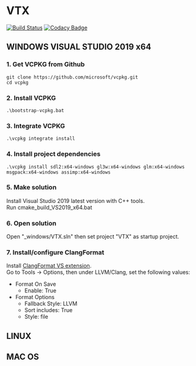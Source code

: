 # VTX 

[![Build Status](https://travis-ci.com/sguionni/VTX.svg?token=vS9x6LR1bWfHpTq6m8BU&branch=master)](https://travis-ci.com/sguionni/VTX)
[![Codacy Badge](https://api.codacy.com/project/badge/Grade/25aeed2cf0e54f45b39496354738bfc4)](https://www.codacy.com?utm_source=github.com&amp;utm_medium=referral&amp;utm_content=sguionni/VTX&amp;utm_campaign=Badge_Grade)

## WINDOWS VISUAL STUDIO 2019 x64

### 1. Get VCPKG from  Github
    git clone https://github.com/microsoft/vcpkg.git
    cd vcpkg
### 2. Install VCPKG
    .\bootstrap-vcpkg.bat
### 3. Integrate VCPKG
    .\vcpkg integrate install
### 4. Install project dependencies
    .\vcpkg install sdl2:x64-windows gl3w:x64-windows glm:x64-windows msgpack:x64-windows assimp:x64-windows
### 5. Make solution
Install Visual Studio 2019 latest version with C++ tools.  
Run cmake_build_VS2019_x64.bat
### 6. Open solution
Open "_windows/VTX.sln" then set project "VTX" as startup project.
### 7. Install/configure ClangFormat
Install [ClangFormat VS extension](https://marketplace.visualstudio.com/items?itemName=LLVMExtensions.ClangFormat).  
Go to Tools -> Options, then under LLVM/Clang, set the following values:
-   Format On Save
    -   Enable: True
-   Format Options
    -   Fallback Style: LLVM
    -   Sort includes: True
    -   Style: file

## LINUX

## MAC OS